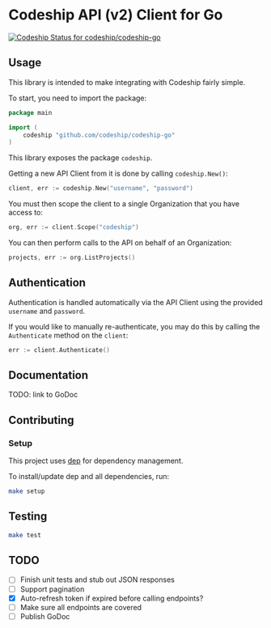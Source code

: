 # Codeship API (v2) Client for Go

[![Codeship Status for codeship/codeship-go](https://app.codeship.com/projects/c38f3280-792b-0135-21bb-4e0cf8ff365b/status?branch=master)](https://app.codeship.com/projects/244943)

## Usage

This library is intended to make integrating with Codeship fairly simple.

To start, you need to import the package:

```go
package main

import (
    codeship "github.com/codeship/codeship-go"
)
```

This library exposes the package `codeship`.

Getting a new API Client from it is done by calling `codeship.New()`:

```go
client, err := codeship.New("username", "password")
```

You must then scope the client to a single Organization that you have access to:

```go
org, err := client.Scope("codeship")
```

You can then perform calls to the API on behalf of an Organization:

```go
projects, err := org.ListProjects()
```

## Authentication

Authentication is handled automatically via the API Client using the provided `username` and `password`.

If you would like to manually re-authenticate, you may do this by calling the `Authenticate` method on the `client`:

```go
err := client.Authenticate()
```

## Documentation

TODO: link to GoDoc

## Contributing

### Setup

This project uses [dep](https://github.com/golang/dep) for dependency management.

To install/update dep and all dependencies, run:

```bash
make setup
```

## Testing

```bash
make test
```

## TODO

- [ ] Finish unit tests and stub out JSON responses
- [ ] Support pagination
- [x] Auto-refresh token if expired before calling endpoints?
- [ ] Make sure all endpoints are covered
- [ ] Publish GoDoc
